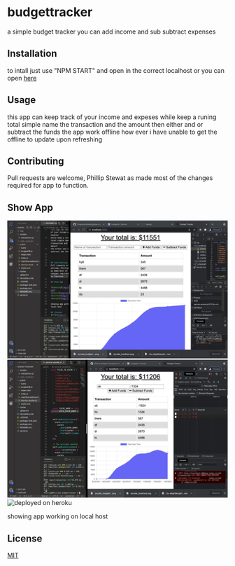 # budgettracker
a simple budget tracker you can add income and sub subtract expenses



## Installation
to intall just use "NPM START"
and open in the correct localhost 
or you can open [here](https://budgettk.herokuapp.com/)

## Usage

this app can keep track of your income and expeses 
while keep a runing total simple name the transaction and the amount 
then either and or subtract the funds
the app work offline how ever i have unable to get the offline to 
update upon refreshing 


## Contributing
Pull requests are welcome, Phillip Stewat as made most of the changes required for app to function. 
 
## Show App

![deployed on localhost](img/local.png)
![deployed on localhost](img/local2.png)
![deployed on heroku](img/heroo.png)

showing app working on local host 

## License
[MIT](https://choosealicense.com/licenses/mit/)
